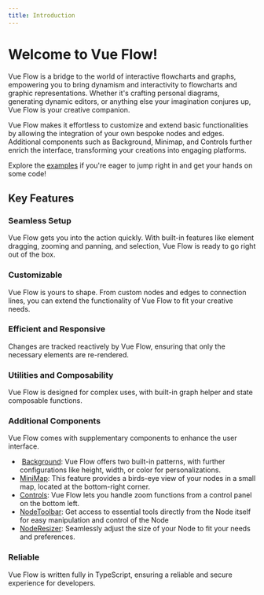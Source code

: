 ```yaml
---
title: Introduction
---
```


<script setup>
import PowerPlug from '~icons/mdi/power-plug';
import Flash from '~icons/mdi/flash';
import Lifebuoy from '~icons/mdi/lifebuoy';
import Puzzle from '~icons/mdi/puzzle';
import Speedometer from '~icons/mdi/speedometer';
import Cogs from '~icons/mdi/cogs';
import CubeOutline from '~icons/mdi/cube-outline';
import Image from '~icons/mdi/image';
import MapMarkerPath from '~icons/mdi/map-marker-path';
import Gamepad from '~icons/mdi/gamepad';
import Wrench from '~icons/mdi/wrench';
import ArrowExpand from '~icons/mdi/arrow-expand';
import LockCheck from '~icons/mdi/lock-check';
</script>

# Welcome to Vue Flow!

Vue Flow is a bridge to the world of interactive flowcharts and graphs, empowering you to bring dynamism and
interactivity to flowcharts and graphic representations.
Whether it's crafting personal diagrams, generating dynamic editors, or anything else your imagination conjures up, Vue
Flow is your creative companion.

Vue Flow makes it effortless to customize and extend basic functionalities by allowing the integration of your own
bespoke nodes and edges.
Additional components such as Background, Minimap, and Controls further enrich the interface,
transforming your creations into engaging platforms.

Explore the [examples](/examples/) if you're eager to jump right in and get your hands on some code!

## <span class="flex gap-2 items-center"><Flash class="text-yellow-500" /> Key Features</span>

### <span class="flex gap-2 items-center"><Lifebuoy class="text-red-500" /> Seamless Setup</span>

Vue Flow gets you into the action quickly. With built-in features like element dragging, zooming and panning, and
selection, Vue Flow is ready to go right out of the box.

### <span class="flex gap-2 items-center"><Puzzle class="text-green-500" /> Customizable</span>

Vue Flow is yours to shape. From custom nodes and edges to connection lines, you can extend the functionality of Vue
Flow to fit your creative needs.

### <span class="flex gap-2 items-center"><Speedometer class="text-" /> Efficient and Responsive</span>

Changes are tracked reactively by Vue Flow, ensuring that only the necessary elements are re-rendered.

### <span class="flex gap-2 items-center"><Cogs class="text-gray-400" /> Utilities and Composability</span>

Vue Flow is designed for complex uses, with built-in graph helper and state composable functions.

### <span class="flex gap-2 items-center"><CubeOutline class="text-accent" /> Additional Components</span>

Vue Flow comes with supplementary components to enhance the user interface.

- <Image class="text-blue-500" /> [Background](/guide/components/background): Vue Flow offers two built-in patterns, with further configurations like
  height, width, or color for personalizations.
- <MapMarkerPath class="text-pink-500" /> [MiniMap](/guide/components/minimap): This feature provides a birds-eye view of your nodes in a small map,
  located at the bottom-right corner.
- <Gamepad class="text-purple-500" /> [Controls](/guide/components/controls): Vue Flow lets you handle zoom functions from a control panel on the bottom
  left.
- <Wrench class="text-fuchsia-500" /> [NodeToolbar](/guide/components/node-toolbar): Get access to essential tools directly from the Node itself for easy manipulation and control of the Node
- <ArrowExpand class="text-yellow-500" /> [NodeResizer](/guide/components/node-resizer): Seamlessly adjust the size of your Node to fit your needs and preferences.

### <span class="flex gap-2 items-center"><LockCheck class="text-blue-500" /> Reliable</span>

Vue Flow is written fully in TypeScript, ensuring a reliable and secure experience for developers.
